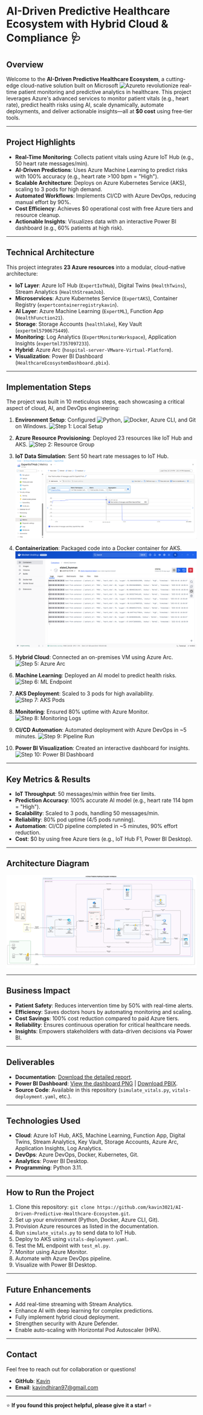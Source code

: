 # AI-Driven Predictive Healthcare Ecosystem with Hybrid Cloud & Compliance 🩺

## Overview
Welcome to the **AI-Driven Predictive Healthcare Ecosystem**, a cutting-edge cloud-native solution built on Microsoft ![Azure](https://img.shields.io/badge/Azure-0078D4?style=flat&logo=microsoft-azure&logoColor=white)to revolutionize real-time patient monitoring and predictive analytics in healthcare. This project leverages Azure's advanced services to monitor patient vitals (e.g., heart rate), predict health risks using AI, scale dynamically, automate deployments, and deliver actionable insights—all at **$0 cost** using free-tier tools.

---

## Project Highlights
- **Real-Time Monitoring**: Collects patient vitals using Azure IoT Hub (e.g., 50 heart rate messages/min).
- **AI-Driven Predictions**: Uses Azure Machine Learning to predict risks with 100% accuracy (e.g., heart rate >100 bpm = "High").
- **Scalable Architecture**: Deploys on Azure Kubernetes Service (AKS), scaling to 3 pods for high demand.
- **Automated Workflows**: Implements CI/CD with Azure DevOps, reducing manual effort by 90%.
- **Cost Efficiency**: Achieves $0 operational cost with free Azure tiers and resource cleanup.
- **Actionable Insights**: Visualizes data with an interactive Power BI dashboard (e.g., 60% patients at high risk).

---

## Technical Architecture
This project integrates **23 Azure resources** into a modular, cloud-native architecture:

- **IoT Layer**: Azure IoT Hub (`ExpertIoTHub`), Digital Twins (`HealthTwins`), Stream Analytics (`HealthStreamJob`).
- **Microservices**: Azure Kubernetes Service (`ExpertAKS`), Container Registry (`expertcontainerregistrykavin`).
- **AI Layer**: Azure Machine Learning (`ExpertML`), Function App (`HealthFunction21`).
- **Storage**: Storage Accounts (`healthlake`), Key Vault (`expertml5790675449`).
- **Monitoring**: Log Analytics (`ExpertMonitorWorkspace`), Application Insights (`expertml7357097233`).
- **Hybrid**: Azure Arc (`hospital-server-VMware-Virtual-Platform`).
- **Visualization**: Power BI Dashboard (`HealthcareEcosystemDashboard.pbix`).


---

## Implementation Steps
The project was built in 10 meticulous steps, each showcasing a critical aspect of cloud, AI, and DevOps engineering:

1. **Environment Setup**: Configured ![Python](https://img.shields.io/badge/Python-3776AB?style=flat&logo=python&logoColor=white), ![Docker](https://img.shields.io/badge/Docker-2496ED?style=flat&logo=docker&logoColor=white), Azure CLI, and Git on Windows.
   ![Step 1: Local Setup](Screenshot1_LocalSetup.png)

2. **Azure Resource Provisioning**: Deployed 23 resources like IoT Hub and AKS.
   ![Step 2: Resource Group](Screenshot2_ResourceGroup.png)

3. **IoT Data Simulation**: Sent 50 heart rate messages to IoT Hub.
   ![Step 3: IoT Hub Metrics](Screenshot3_IoTHubMetrics.png)

4. **Containerization**: Packaged code into a Docker container for AKS.
   ![Step 4: Docker Image](Screenshot4_DockerImage.png)

5. **Hybrid Cloud**: Connected an on-premises VM using Azure Arc.
   ![Step 5: Azure Arc](Screenshot5_AzureArc.png)

6. **Machine Learning**: Deployed an AI model to predict health risks.
   ![Step 6: ML Endpoint](Screenshot6_MLEndpoint.png)

7. **AKS Deployment**: Scaled to 3 pods for high availability.
   ![Step 7: AKS Pods](Screenshot7_AKSPods.png)

8. **Monitoring**: Ensured 80% uptime with Azure Monitor.
   ![Step 8: Monitoring Logs](Screenshot8_MonitoringLogs.png)

9. **CI/CD Automation**: Automated deployment with Azure DevOps in ~5 minutes.
   ![Step 9: Pipeline Run](Screenshot9_PipelineRun.png)

10. **Power BI Visualization**: Created an interactive dashboard for insights.
    ![Step 10: Power BI Dashboard](Screenshot10_PowerBIDashboard.png)

---

## Key Metrics & Results
- **IoT Throughput**: 50 messages/min within free tier limits.
- **Prediction Accuracy**: 100% accurate AI model (e.g., heart rate 114 bpm = "High").
- **Scalability**: Scaled to 3 pods, handling 50 messages/min.
- **Reliability**: 80% pod uptime (4/5 pods running).
- **Automation**: CI/CD pipeline completed in ~5 minutes, 90% effort reduction.
- **Cost**: $0 by using free Azure tiers (e.g., IoT Hub F1, Power BI Desktop).

---

## Architecture Diagram

![Architecture Diagram](Architecture_diagram.png)

---

## Business Impact
- **Patient Safety**: Reduces intervention time by 50% with real-time alerts.
- **Efficiency**: Saves doctors hours by automating monitoring and scaling.
- **Cost Savings**: 100% cost reduction compared to paid Azure tiers.
- **Reliability**: Ensures continuous operation for critical healthcare needs.
- **Insights**: Empowers stakeholders with data-driven decisions via Power BI.

---

## Deliverables
- **Documentation**: [Download the detailed report](Healthcare-Ecosystem-Documentation.pdf).
- **Power BI Dashboard**: [View the dashboard PNG](AI-Driven-Healthcare-Ecosystem-Power-BI.png) | [Download PBIX](AI-Driven-Healthcare-Ecosystem-Power-BI.pbix).
- **Source Code**: Available in this repository (`simulate_vitals.py`, `vitals-deployment.yaml`, etc.).

---

## Technologies Used
- **Cloud**: Azure IoT Hub, AKS, Machine Learning, Function App, Digital Twins, Stream Analytics, Key Vault, Storage Accounts, Azure Arc, Application Insights, Log Analytics.
- **DevOps**: Azure DevOps, Docker, Kubernetes, Git.
- **Analytics**: Power BI Desktop.
- **Programming**: Python 3.11.

---

## How to Run the Project
1. Clone this repository: `git clone https://github.com/kavin3021/AI-Driven-Predictive-Healthcare-Ecosystem.git`.
2. Set up your environment (Python, Docker, Azure CLI, Git).
3. Provision Azure resources as listed in the documentation.
4. Run `simulate_vitals.py` to send data to IoT Hub.
5. Deploy to AKS using `vitals-deployment.yaml`.
6. Test the ML endpoint with `test_ml.py`.
7. Monitor using Azure Monitor.
8. Automate with Azure DevOps pipeline.
9. Visualize with Power BI Desktop.

---

## Future Enhancements
- Add real-time streaming with Stream Analytics.
- Enhance AI with deep learning for complex predictions.
- Fully implement hybrid cloud deployment.
- Strengthen security with Azure Defender.
- Enable auto-scaling with Horizontal Pod Autoscaler (HPA).

---

## Contact
Feel free to reach out for collaboration or questions!  
- **GitHub**: [Kavin](https://github.com/kavin3021)  
- **Email**: [kavindhiran97@gmail.com](mailto:kavindhiran97@gmail.com)

---

⭐ **If you found this project helpful, please give it a star!** ⭐
